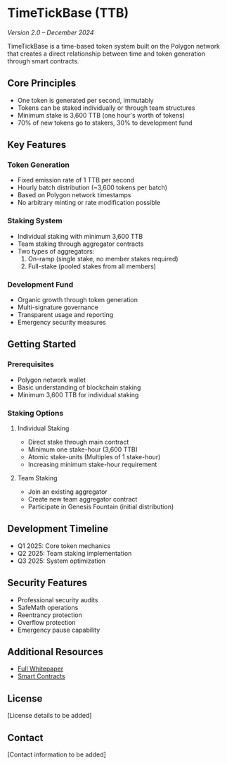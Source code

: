 # TimeTickBase (TTB)
*Version 2.0 – December 2024*

TimeTickBase is a time-based token system built on the Polygon network that creates a direct relationship between time and token generation through smart contracts.

## Core Principles

- One token is generated per second, immutably
- Tokens can be staked individually or through team structures
- Minimum stake is 3,600 TTB (one hour's worth of tokens)
- 70% of new tokens go to stakers, 30% to development fund

## Key Features

### Token Generation
- Fixed emission rate of 1 TTB per second
- Hourly batch distribution (~3,600 tokens per batch)
- Based on Polygon network timestamps
- No arbitrary minting or rate modification possible

### Staking System
- Individual staking with minimum 3,600 TTB
- Team staking through aggregator contracts
- Two types of aggregators:
  1. On-ramp (single stake, no member stakes required)
  2. Full-stake (pooled stakes from all members)

### Development Fund
- Organic growth through token generation
- Multi-signature governance
- Transparent usage and reporting
- Emergency security measures

## Getting Started

### Prerequisites
- Polygon network wallet
- Basic understanding of blockchain staking
- Minimum 3,600 TTB for individual staking

### Staking Options
1. Individual Staking
   - Direct stake through main contract
   - Minimum one stake-hour (3,600 TTB)
   - Atomic stake-units (Multiples of 1 stake-hour)
   - Increasing minimum stake-hour requirement

2. Team Staking
   - Join an existing aggregator
   - Create new team aggregator contract
   - Participate in Genesis Fountain (initial distribution)

## Development Timeline

- Q1 2025: Core token mechanics
- Q2 2025: Team staking implementation
- Q3 2025: System optimization

## Security Features

- Professional security audits
- SafeMath operations
- Reentrancy protection
- Overflow protection
- Emergency pause capability

## Additional Resources

- [Full Whitepaper](./whitepaper.md)
- [Smart Contracts](../contracts/)

## License

[License details to be added]

## Contact

[Contact information to be added]
